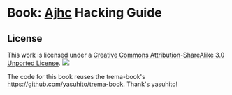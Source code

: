 # Book: [Ajhc](http://ajhc.metasepi.org/) Hacking Guide

## License

This work is licensed under a [Creative Commons Attribution-ShareAlike 3.0 Unported License](http://creativecommons.org/licenses/by-sa/3.0/).
[![](http://i.creativecommons.org/l/by-sa/3.0/80x15.png)](http://creativecommons.org/licenses/by-sa/3.0/)

The code for this book reuses the trema-book's https://github.com/yasuhito/trema-book.
Thank's yasuhito!
